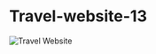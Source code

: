 # Travel-website-13
![Travel Website](https://user-images.githubusercontent.com/47064496/119229759-37e2b100-bb3b-11eb-9507-1e65c927b127.png)
